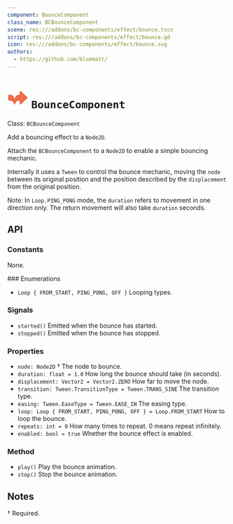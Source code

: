 ```yaml
---
component: BounceComponent
class_name: BCBounceComponent
scene: res:///addons/bc-components/effect/bounce.tscn
script: res:///addons/bc-components/effect/bounce.gd
icon: res:///addons/bc-components/effect/bounce.svg
authors:
  - https://github.com/bluematt/
---
```


# <img src="../addons/bc-components/effect/bounce.svg" width="48" height="48"> `BounceComponent` 

Class: `BCBounceComponent`

Add a bouncing effect to a `Node2D`.

Attach the `BCBounceComponent` to a `Node2D` to enable a simple bouncing mechanic.

Internally it uses a `Tween` to control the bounce mechanic, moving the `node` between its original position and the position described by the `displacement` from the original position.

Note: In `Loop.PING_PONG` mode, the `duration` refers to movement in one direction only.  The return movement will also take `duration` seconds.

## API

### Constants

None.

### Enumerations

- `Loop { FROM_START, PING_PONG, OFF }` 
  Looping types.

### Signals

- `started()`
	Emitted when the bounce has started.
- `stopped()`
	Emitted when the bounce has stopped.

### Properties

- `node: Node2D` †
	The node to bounce.
- `duration: float = 1.0`
	How long the bounce should take (in seconds).
- `displacement: Vector2 = Vector2.ZERO`
	How far to move the node.
- `transition: Tween.TransitionType = Tween.TRANS_SINE`
	The transition type.
- `easing: Tween.EaseType = Tween.EASE_IN`
	The easing type.
- `loop: Loop { FROM_START, PING_PONG, OFF } = Loop.FROM_START`
	How to loop the bounce.
- `repeats: int = 0`
	How many times to repeat.  0 means repeat infinitely.
- `enabled: bool = true`
	Whether the bounce effect is enabled.

### Method

- `play()` 
	Play the bounce animation.
- `stop()` 
	Stop the bounce animation.

## Notes
† Required.
